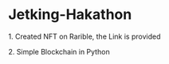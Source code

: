 # Jetking-Hakathon

<p> 1. Created NFT on Rarible, the Link is provided </p>
<p> 2. Simple Blockchain in Python </p>
